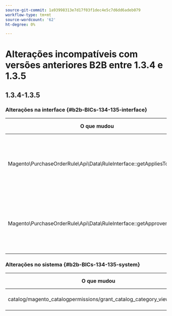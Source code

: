 ```yaml
---
source-git-commit: 1a93998313e7d17f03f1dec4e5c7d6dd6adeb079
workflow-type: tm+mt
source-wordcount: '62'
ht-degree: 0%

---
```

# Alterações incompatíveis com versões anteriores B2B entre 1.3.4 e 1.3.5

## 1.3.4-1.3.5

### Alterações na interface {#b2b-BICs-134-135-interface}

| O que mudou | Como mudou |
| --- | --- |
| Magento\PurchaseOrderRule\Api\Data\RuleInterface::getAppliesToRoleIds | [público] A digitação de retorno de método foi alterada. |
| Magento\PurchaseOrderRule\Api\Data\RuleInterface::getApproverRoleIds | [público] A digitação de retorno de método foi alterada. |

### Alterações no sistema {#b2b-BICs-134-135-system}

| O que mudou | Como mudou |
| --- | --- |
| catalog/magento\_catalogpermissions/grant\_catalog\_category\_view\_groups | Um nó de campo foi adicionado |

